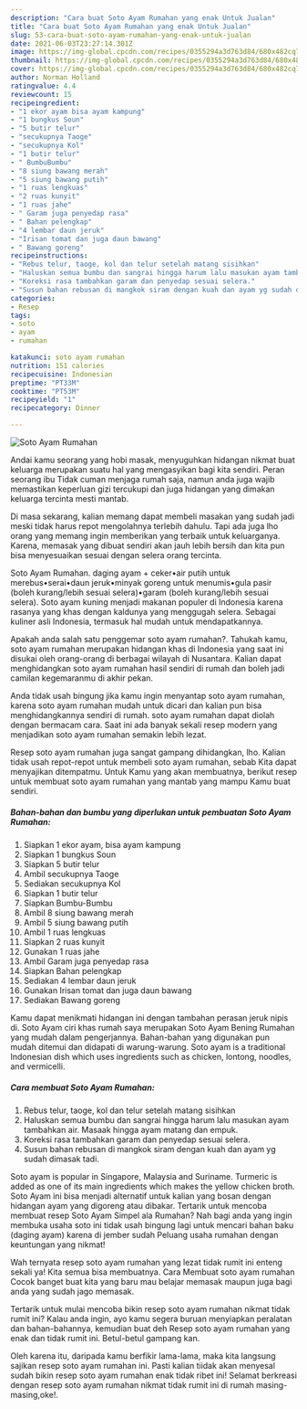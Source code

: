 ```yaml
---
description: "Cara buat Soto Ayam Rumahan yang enak Untuk Jualan"
title: "Cara buat Soto Ayam Rumahan yang enak Untuk Jualan"
slug: 53-cara-buat-soto-ayam-rumahan-yang-enak-untuk-jualan
date: 2021-06-03T23:27:14.301Z
image: https://img-global.cpcdn.com/recipes/0355294a3d763d84/680x482cq70/soto-ayam-rumahan-foto-resep-utama.jpg
thumbnail: https://img-global.cpcdn.com/recipes/0355294a3d763d84/680x482cq70/soto-ayam-rumahan-foto-resep-utama.jpg
cover: https://img-global.cpcdn.com/recipes/0355294a3d763d84/680x482cq70/soto-ayam-rumahan-foto-resep-utama.jpg
author: Norman Holland
ratingvalue: 4.4
reviewcount: 15
recipeingredient:
- "1 ekor ayam bisa ayam kampung"
- "1 bungkus Soun"
- "5 butir telur"
- "secukupnya Taoge"
- "secukupnya Kol"
- "1 butir telur"
- " BumbuBumbu"
- "8 siung bawang merah"
- "5 siung bawang putih"
- "1 ruas lengkuas"
- "2 ruas kunyit"
- "1 ruas jahe"
- " Garam juga penyedap rasa"
- " Bahan pelengkap"
- "4 lembar daun jeruk"
- "Irisan tomat dan juga daun bawang"
- " Bawang goreng"
recipeinstructions:
- "Rebus telur, taoge, kol dan telur setelah matang sisihkan"
- "Haluskan semua bumbu dan sangrai hingga harum lalu masukan ayam tambahkan air. Masaak hingga ayam matang dan empuk."
- "Koreksi rasa tambahkan garam dan penyedap sesuai selera."
- "Susun bahan rebusan di mangkok siram dengan kuah dan ayam yg sudah dimasak tadi."
categories:
- Resep
tags:
- soto
- ayam
- rumahan

katakunci: soto ayam rumahan 
nutrition: 151 calories
recipecuisine: Indonesian
preptime: "PT33M"
cooktime: "PT53M"
recipeyield: "1"
recipecategory: Dinner

---
```



![Soto Ayam Rumahan](https://img-global.cpcdn.com/recipes/0355294a3d763d84/680x482cq70/soto-ayam-rumahan-foto-resep-utama.jpg)

Andai kamu seorang yang hobi masak, menyuguhkan hidangan nikmat buat keluarga merupakan suatu hal yang mengasyikan bagi kita sendiri. Peran seorang ibu Tidak cuman menjaga rumah saja, namun anda juga wajib memastikan keperluan gizi tercukupi dan juga hidangan yang dimakan keluarga tercinta mesti mantab.

Di masa  sekarang, kalian memang dapat membeli masakan yang sudah jadi meski tidak harus repot mengolahnya terlebih dahulu. Tapi ada juga lho orang yang memang ingin memberikan yang terbaik untuk keluarganya. Karena, memasak yang dibuat sendiri akan jauh lebih bersih dan kita pun bisa menyesuaikan sesuai dengan selera orang tercinta. 

Soto Ayam Rumahan. daging ayam + ceker•air putih untuk merebus•serai•daun jeruk•minyak goreng untuk menumis•gula pasir (boleh kurang/lebih sesuai selera)•garam (boleh kurang/lebih sesuai selera). Soto ayam kuning menjadi makanan populer di Indonesia karena rasanya yang khas dengan kaldunya yang menggugah selera. Sebagai kuliner asli Indonesia, termasuk hal mudah untuk mendapatkannya.

Apakah anda salah satu penggemar soto ayam rumahan?. Tahukah kamu, soto ayam rumahan merupakan hidangan khas di Indonesia yang saat ini disukai oleh orang-orang di berbagai wilayah di Nusantara. Kalian dapat menghidangkan soto ayam rumahan hasil sendiri di rumah dan boleh jadi camilan kegemaranmu di akhir pekan.

Anda tidak usah bingung jika kamu ingin menyantap soto ayam rumahan, karena soto ayam rumahan mudah untuk dicari dan kalian pun bisa menghidangkannya sendiri di rumah. soto ayam rumahan dapat diolah dengan bermacam cara. Saat ini ada banyak sekali resep modern yang menjadikan soto ayam rumahan semakin lebih lezat.

Resep soto ayam rumahan juga sangat gampang dihidangkan, lho. Kalian tidak usah repot-repot untuk membeli soto ayam rumahan, sebab Kita dapat menyajikan ditempatmu. Untuk Kamu yang akan membuatnya, berikut resep untuk membuat soto ayam rumahan yang mantab yang mampu Kamu buat sendiri.

<!--inarticleads1-->

##### Bahan-bahan dan bumbu yang diperlukan untuk pembuatan Soto Ayam Rumahan:

1. Siapkan 1 ekor ayam, bisa ayam kampung
1. Siapkan 1 bungkus Soun
1. Siapkan 5 butir telur
1. Ambil secukupnya Taoge
1. Sediakan secukupnya Kol
1. Siapkan 1 butir telur
1. Siapkan  Bumbu-Bumbu
1. Ambil 8 siung bawang merah
1. Ambil 5 siung bawang putih
1. Ambil 1 ruas lengkuas
1. Siapkan 2 ruas kunyit
1. Gunakan 1 ruas jahe
1. Ambil  Garam juga penyedap rasa
1. Siapkan  Bahan pelengkap
1. Sediakan 4 lembar daun jeruk
1. Gunakan Irisan tomat dan juga daun bawang
1. Sediakan  Bawang goreng


Kamu dapat menikmati hidangan ini dengan tambahan perasan jeruk nipis di. Soto Ayam ciri khas rumah saya merupakan Soto Ayam Bening Rumahan yang mudah dalam pengerjannya. Bahan-bahan yang digunakan pun mudah ditemui dan didapati di warung-warung. Soto ayam is a traditional Indonesian dish which uses ingredients such as chicken, lontong, noodles, and vermicelli. 

<!--inarticleads2-->

##### Cara membuat Soto Ayam Rumahan:

1. Rebus telur, taoge, kol dan telur setelah matang sisihkan
1. Haluskan semua bumbu dan sangrai hingga harum lalu masukan ayam tambahkan air. Masaak hingga ayam matang dan empuk.
1. Koreksi rasa tambahkan garam dan penyedap sesuai selera.
1. Susun bahan rebusan di mangkok siram dengan kuah dan ayam yg sudah dimasak tadi.


Soto ayam is popular in Singapore, Malaysia and Suriname. Turmeric is added as one of its main ingredients which makes the yellow chicken broth. Soto Ayam ini bisa menjadi alternatif untuk kalian yang bosan dengan hidangan ayam yang digoreng atau dibakar. Tertarik untuk mencoba membuat resep Soto Ayam Simpel ala Rumahan? Nah bagi anda yang ingin membuka usaha soto ini tidak usah bingung lagi untuk mencari bahan baku (daging ayam) karena di jember sudah Peluang usaha rumahan dengan keuntungan yang nikmat! 

Wah ternyata resep soto ayam rumahan yang lezat tidak rumit ini enteng sekali ya! Kita semua bisa membuatnya. Cara Membuat soto ayam rumahan Cocok banget buat kita yang baru mau belajar memasak maupun juga bagi anda yang sudah jago memasak.

Tertarik untuk mulai mencoba bikin resep soto ayam rumahan nikmat tidak rumit ini? Kalau anda ingin, ayo kamu segera buruan menyiapkan peralatan dan bahan-bahannya, kemudian buat deh Resep soto ayam rumahan yang enak dan tidak rumit ini. Betul-betul gampang kan. 

Oleh karena itu, daripada kamu berfikir lama-lama, maka kita langsung sajikan resep soto ayam rumahan ini. Pasti kalian tiidak akan menyesal sudah bikin resep soto ayam rumahan enak tidak ribet ini! Selamat berkreasi dengan resep soto ayam rumahan nikmat tidak rumit ini di rumah masing-masing,oke!.

